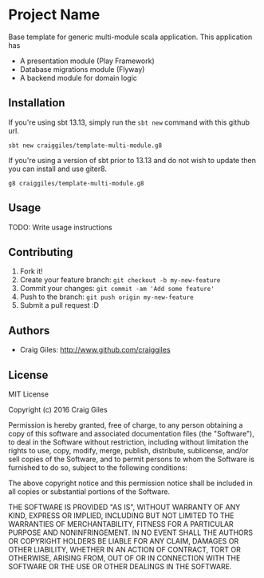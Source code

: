# Project Name
Base template for generic multi-module scala application. This application has

* A presentation module (Play Framework)
* Database migrations module (Flyway)
* A backend module for domain logic

## Installation
If you're using sbt 13.13, simply run the `sbt new` command with this github url.

```
sbt new craiggiles/template-multi-module.g8
```

If you're using a version of sbt prior to 13.13 and do not wish to update then
you can install and use giter8.

```
g8 craiggiles/template-multi-module.g8
```

## Usage
TODO: Write usage instructions

## Contributing
1. Fork it!
2. Create your feature branch: `git checkout -b my-new-feature`
3. Commit your changes: `git commit -am 'Add some feature'`
4. Push to the branch: `git push origin my-new-feature`
5. Submit a pull request :D

## Authors
* Craig Giles: http://www.github.com/craiggiles

## License
MIT License

Copyright (c) 2016 Craig Giles

Permission is hereby granted, free of charge, to any person obtaining a copy
of this software and associated documentation files (the "Software"), to deal
in the Software without restriction, including without limitation the rights
to use, copy, modify, merge, publish, distribute, sublicense, and/or sell
copies of the Software, and to permit persons to whom the Software is
furnished to do so, subject to the following conditions:

The above copyright notice and this permission notice shall be included in all
copies or substantial portions of the Software.

THE SOFTWARE IS PROVIDED "AS IS", WITHOUT WARRANTY OF ANY KIND, EXPRESS OR
IMPLIED, INCLUDING BUT NOT LIMITED TO THE WARRANTIES OF MERCHANTABILITY,
FITNESS FOR A PARTICULAR PURPOSE AND NONINFRINGEMENT. IN NO EVENT SHALL THE
AUTHORS OR COPYRIGHT HOLDERS BE LIABLE FOR ANY CLAIM, DAMAGES OR OTHER
LIABILITY, WHETHER IN AN ACTION OF CONTRACT, TORT OR OTHERWISE, ARISING FROM,
OUT OF OR IN CONNECTION WITH THE SOFTWARE OR THE USE OR OTHER DEALINGS IN THE
SOFTWARE.


